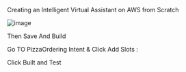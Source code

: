 Creating an Intelligent Virtual Assistant on AWS from Scratch


![image](https://github.com/subhamo1/AWS-DevOps_-Project/assets/101514854/0eb49203-e92c-440e-a397-4f0a7aa68ab5)


 

 


 

 

 


 


 


 
 

 

 
 
 

Then Save And Build


 


 

 


 



 

 


 


 

 

 




 


 

 


 

 




Go TO PizzaOrdering Intent  & Click Add Slots :


 

 


 

 

 

 




 
 


Click Built and Test


 


 

 

 







